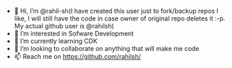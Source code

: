 - 👋 Hi, I’m @rahil-sh(I have created this user just to fork/backup repos I like, I will still have the code in case owner of original repo deletes it :-p. My actual github user is @rahilsh)
- 👀 I’m interested in Sofware Development
- 🌱 I’m currently learning CDK
- 💞️ I’m looking to collaborate on anything that will make me code
- 📫 Reach me on https://github.com/rahilsh/

<!---
rahil-sh/rahil-sh is a ✨ special ✨ repository because its `README.md` (this file) appears on your GitHub profile.
You can click the Preview link to take a look at your changes.
--->
